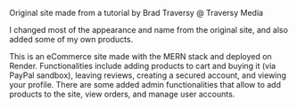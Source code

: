 Original site made from a tutorial by Brad Traversy @ Traversy Media

I changed most of the appearance and name from the original site, and also added some of my own products.

This is an eCommerce site made with the MERN stack and deployed on Render. Functionalities include adding products to cart and buying it (via PayPal sandbox), leaving reviews, creating a secured account, and viewing your profile. There are some added admin functionalities that allow to add products to the site, view orders, and manage user accounts.
